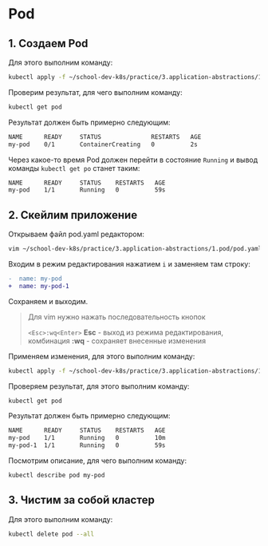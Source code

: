 # Pod

## 1. Создаем Pod

Для этого выполним команду:

```bash
kubectl apply -f ~/school-dev-k8s/practice/3.application-abstractions/1.pod/pod.yaml
```

Проверим результат, для чего выполним команду:

```bash
kubectl get pod
```

Результат должен быть примерно следующим:

```bash
NAME      READY     STATUS              RESTARTS   AGE
my-pod    0/1       ContainerCreating   0          2s
```

Через какое-то время Pod должен перейти в состояние `Running`
и вывод команды `kubectl get po` станет таким:

```bash
NAME      READY     STATUS    RESTARTS   AGE
my-pod    1/1       Running   0          59s
```

## 2. Скейлим приложение

Открываем файл pod.yaml редактором:

```bash
vim ~/school-dev-k8s/practice/3.application-abstractions/1.pod/pod.yaml
```

Входим в режим редактирования нажатием `i`  и заменяем там строку:

```diff
-  name: my-pod
+  name: my-pod-1
```

Сохраняем и выходим.

> Для vim нужно нажать последовательность кнопок
>
> `<Esc>:wq<Enter>`
> **Esc** - выход из режима редактирования,
> комбинация **:wq** - сохраняет внесенные изменения

Применяем изменения, для этого выполним команду:

```bash
kubectl apply -f ~/school-dev-k8s/practice/3.application-abstractions/1.pod/pod.yaml
```

Проверяем результат, для этого выполним команду:

```bash
kubectl get pod
```

Результат должен быть примерно следующим:

```bash
NAME      READY     STATUS    RESTARTS   AGE
my-pod    1/1       Running   0          10m
my-pod-1  1/1       Running   0          59s
```


Посмотрим описание, для чего выполним команду:

```bash
kubectl describe pod my-pod
```

## 3. Чистим за собой кластер

Для этого выполним команду:

```bash
kubectl delete pod --all
```
